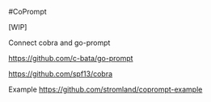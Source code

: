 #CoPrompt

[WIP]

Connect cobra and go-prompt 

https://github.com/c-bata/go-prompt

https://github.com/spf13/cobra


Example
https://github.com/stromland/coprompt-example

